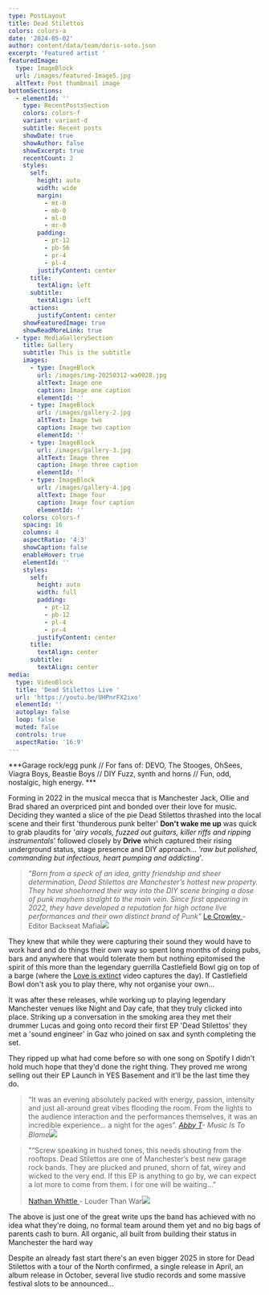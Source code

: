 ```yaml
---
type: PostLayout
title: Dead Stilettos
colors: colors-a
date: '2024-05-02'
author: content/data/team/doris-soto.json
excerpt: 'Featured artist '
featuredImage:
  type: ImageBlock
  url: /images/featured-Image5.jpg
  altText: Post thumbnail image
bottomSections:
  - elementId: ''
    type: RecentPostsSection
    colors: colors-f
    variant: variant-d
    subtitle: Recent posts
    showDate: true
    showAuthor: false
    showExcerpt: true
    recentCount: 2
    styles:
      self:
        height: auto
        width: wide
        margin:
          - mt-0
          - mb-0
          - ml-0
          - mr-0
        padding:
          - pt-12
          - pb-56
          - pr-4
          - pl-4
        justifyContent: center
      title:
        textAlign: left
      subtitle:
        textAlign: left
      actions:
        justifyContent: center
    showFeaturedImage: true
    showReadMoreLink: true
  - type: MediaGallerySection
    title: Gallery
    subtitle: This is the subtitle
    images:
      - type: ImageBlock
        url: /images/img-20250312-wa0028.jpg
        altText: Image one
        caption: Image one caption
        elementId: ''
      - type: ImageBlock
        url: /images/gallery-2.jpg
        altText: Image two
        caption: Image two caption
        elementId: ''
      - type: ImageBlock
        url: /images/gallery-3.jpg
        altText: Image three
        caption: Image three caption
        elementId: ''
      - type: ImageBlock
        url: /images/gallery-4.jpg
        altText: Image four
        caption: Image four caption
        elementId: ''
    colors: colors-f
    spacing: 16
    columns: 4
    aspectRatio: '4:3'
    showCaption: false
    enableHover: true
    elementId: ''
    styles:
      self:
        height: auto
        width: full
        padding:
          - pt-12
          - pb-12
          - pl-4
          - pr-4
        justifyContent: center
      title:
        textAlign: center
      subtitle:
        textAlign: center
media:
  type: VideoBlock
  title: 'Dead Stilettos Live '
  url: 'https://youtu.be/UHPnrFX2ixo'
  elementId: ''
  autoplay: false
  loop: false
  muted: false
  controls: true
  aspectRatio: '16:9'
---
```

***Garage rock/egg punk // For fans of: DEVO, The Stooges, OhSees, Viagra Boys, Beastie Boys // DIY Fuzz, synth and horns // Fun, odd, nostalgic, high energy.  ***

Forming in 2022 in the musical mecca that is Manchester Jack, Ollie and Brad shared an overpriced pint and bonded over their love for music. Deciding they wanted a slice of the pie Dead Stilettos thrashed into the local scene and their first 'thunderous punk belter' **Don't wake me up** was quick to grab plaudits for '*airy vocals, fuzzed out guitars, killer riffs and ripping instrumentals*' followed closely by **Drive** which captured their rising underground status, stage presence and DIY approach... *'raw but polished, commanding but infectious, heart pumping and addicting*'. 

> *"Born from a speck of an idea, gritty friendship and sheer determination, Dead Stilettos are Manchester’s hottest new property. They have shoehorned their way into the DIY scene bringing a dose of punk mayhem straight to the main vein.  Since first appearing in 2022, they have developed a reputation for high octane live performances and their own distinct brand of Punk"* [Le Crowley ](https://www.backseatmafia.com/author/lesacr/)- Editor Backseat Mafia![](https://preview--hodrv2-5927b.stackbit.dev/images/bsm.png)

They knew that while they were capturing their sound they would have to work hard and do things their own way so spent long months of doing pubs, bars and anywhere that would tolerate them but nothing epitomised the spirit of this more than the legendary guerrilla Castlefield Bowl gig on top of a barge (where the [Love is extinct](https://www.youtube.com/watch?v=3K3wXoGO4wY) video captures the day). If Castlefield Bowl don't ask you to play there, why not organise your own...

It was after these releases, while working up to playing legendary Manchester venues like Night and Day cafe, that they truly clicked into place. Striking up a conversation in the smoking area they met their drummer Lucas and going onto record their first EP 'Dead Stilettos' they met a 'sound engineer' in Gaz who joined on sax and synth completing the set. 

They ripped up what had come before so with one song on Spotify I didn't hold much hope that they'd done the right thing. They proved me wrong selling out their EP Launch in YES Basement and it'll be the last time they do. 

> “It was an evening absolutely packed with energy, passion, intensity and just all-around great vibes flooding the room. From the lights to the audience interaction and the performances themselves, it was an incredible experience... a night for the ages”. [*Abby T*](https://www.instagram.com/abs.tapp75/)*- Music Is To Blame*![](/images/mitb-removebg-preview.png)

> "“Screw speaking in hushed tones, this needs shouting from the rooftops. Dead Stilettos are one of Manchester’s best new garage rock bands. They are plucked and pruned, shorn of fat, wirey and wicked to the very end. If this EP is anything to go by, we can expect a lot more to come from them. I for one will be waiting…”
>
> [Nathan Whittle ](https://louderthanwar.com/dead-stilettos-dead-stilettos-ep-review/)- Louder Than War![](/images/Louder-Than-War-Logo-Black-Label-R.png)

The above is just one of the great write ups the band has achieved with no idea what they're doing, no formal team around them yet and no big bags of parents cash to burn. All organic, all built from building their status in Manchester the hard way

Despite an already fast start there's an even bigger 2025 in store for Dead Stilettos with a tour of the North confirmed, a single release in April, an album release in October, several live studio records and some massive festival slots to be announced...
